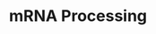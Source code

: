 ---
annotations:
- type: Pathway Ontology
  value: transcription pathway
- type: Pathway Ontology
  value: spliceosome pathway
authors:
- MaintBot
- Khanspers
- Ddigles
- Mkutmon
description: 'This process describes the conversion of precursor messenger RNA into
  mature messenger RNA (mRNA).  The pre-mRNA molecule undergoes three main modifications.
  These modifications are 5'' capping, 3'' polyadenylation, and RNA splicing, which
  occur in the cell nucleus before the RNA is translated.  5'' Capping: Capping of
  the pre-mRNA involves the addition of 7-methylguanosine (m7G) to the 5'' end. The
  cap protects the 5'' end of the primary RNA transcript from attack by ribonucleases
  that have specificity to the 3''5'' phosphodiester bonds.  3'' Processing: The pre-mRNA
  processing at the 3'' end of the RNA molecule involves cleavage of its 3'' end and
  then the addition of about 200 adenine residues to form a poly(A) tail. As the poly(A)
  tails is synthesised, it binds multiple copies of poly(A) binding protein, which
  protects the 3''end from ribonuclease digestion.  Splicing: RNA splicing is the
  process by which introns, regions of RNA that do not code for protein, are removed
  from the pre-mRNA and the remaining exons connected to re-form a single continuous
  molecule.   Description adapted from Wikipedia: http://en.wikipedia.org/wiki/Post-transcriptional_modification  Pathway
  adapted from http://www.reactome.org.'
last-edited: 2018-01-19
organisms:
- Bos taurus
redirect_from:
- /index.php/Pathway:WP1023
- /instance/WP1023
schema-jsonld:
- '@context': https://schema.org/
  '@id': https://wikipathways.github.io/pathways/WP1023.html
  '@type': Dataset
  creator:
    '@type': Organization
    name: WikiPathways
  description: 'This process describes the conversion of precursor messenger RNA into
    mature messenger RNA (mRNA).  The pre-mRNA molecule undergoes three main modifications.
    These modifications are 5'' capping, 3'' polyadenylation, and RNA splicing, which
    occur in the cell nucleus before the RNA is translated.  5'' Capping: Capping
    of the pre-mRNA involves the addition of 7-methylguanosine (m7G) to the 5'' end.
    The cap protects the 5'' end of the primary RNA transcript from attack by ribonucleases
    that have specificity to the 3''5'' phosphodiester bonds.  3'' Processing: The
    pre-mRNA processing at the 3'' end of the RNA molecule involves cleavage of its
    3'' end and then the addition of about 200 adenine residues to form a poly(A)
    tail. As the poly(A) tails is synthesised, it binds multiple copies of poly(A)
    binding protein, which protects the 3''end from ribonuclease digestion.  Splicing:
    RNA splicing is the process by which introns, regions of RNA that do not code
    for protein, are removed from the pre-mRNA and the remaining exons connected to
    re-form a single continuous molecule.   Description adapted from Wikipedia: http://en.wikipedia.org/wiki/Post-transcriptional_modification  Pathway
    adapted from http://www.reactome.org.'
  keywords:
  - LSM2
  - CELF4
  - RBM17
  - SNRPE
  - CELF2
  - SF3B3
  - CSTF3
  - CSTF1
  - HRMT1L2
  - SNRPB2
  - TMED10
  - RNMT
  - U2AF1
  - RNGTT
  - The control of pre-mRNA splicing by the Clk kinase family
  - SPOP
  - SNRPD3
  - SRSF2
  - SNRPA1
  - SF3B4
  - XRN2
  - DHX9
  - Rnu6
  - DHX16
  - SFPQ
  - SNRNP40
  - PRPF4
  - SUPT5H
  - HNRPH2
  - RBM39
  - NCBP1
  - HNRNPU
  - PTBP2
  - SFRS9
  - CELF1
  - CD2BP2
  - 'We are studying a family of kinases which we believe provide an interface between
    intracellular signaling networks and the post-transcriptional mechanism of mRNA
    splicing. We are performing a structure:function analysis of the three Clk family
    members to identify domains in the three proteins which are involved in regulating
    splicing. Using homologous recombination we are generating null strains of mice
    which are lacking one, two or all three Clk genes. The Clk kinases all possess
    dual specificity kinase activity and yeast expression systems are being used to
    produce large amounts of the kinase to perform a detailed analysis of the sites
    of serine, threonine and tyrosine autophosphorylation within the kinase.</br>Homology
    Mapping from Homo sapiens to Bos taurus: Original ID = L:1195'
  - CLK1
  - CSTF2T
  - HNRNPA2B1
  - PRPF40A
  - Professor, Depts. of Medicine and Biochemistry, Microbiology &amp;amp; Immunology
  - CDC40
  - SRSF7
  - HNRNPH1
  - NCBP2
  - U2AF2
  - RNPS1
  - SUGP2
  - CSTF2
  - PRPF18
  - HNRNPL
  - CPSF3
  - SF3B1
  - SNU13
  - U5 snRNA
  - PABPN1
  - PPM1G
  - FUSIP1
  - SNRPB
  - SRPK1
  - PSKH1
  - HNRPA3P1
  - SFRS12
  - CLP1
  - HNRNPR
  - POLR2A
  - CLK2
  - NXF1
  - HNRNPAB
  - GMP
  - SNRPN
  - EFTUD2
  - CPSF4
  - U4 snRNA
  - SFRS5
  - SNRNP70
  - University of Ottawa
  - TXNL4A
  - SRSF6
  - SNRPA
  - DHX15
  - HNRPK
  - PTBP1
  - U1 snRNA
  - SRSF4
  - U2
  - SRSF3
  - DHX8
  - HNRPM
  - PRMT2
  - RBMX
  - DNAJC8
  - 'Telephone:    613-737-7700 ext 6893'
  - PRPF6
  - SRP54
  - FUS
  - PHF5A
  - SNRPG
  - CLASRP
  - SNRPF
  - SFSWAP
  - NONO
  - CLK3
  - PAPOLA
  - NUDT21
  - SF3A2
  - SRRM1
  - SUGP1
  - DHX38
  - 'Email:           John.Bell@orcc.on.ca'
  - TRA2B
  - HNRPC
  - SMC1A
  - HNRPD
  - 'Fax:              613-247-3524'
  - HNRNPA1
  - CPSF2
  - CLK4
  - PRPF4B
  - SF3A3
  - DDX1
  - RBM5
  - DICER1
  - SF3B5
  - SF3B2
  - SRPK2
  - YBX1
  - PRPF3
  - SRSF1
  - METTL3
  - LSM7
  - CPSF1
  - ATP
  - PCBP2
  - DDX20
  - Career Scientist, Ottawa Regional Cancer Centre
  - Associate Scientist, The Ottawa Hospital Research Institute
  - SNRPD2
  - SNRPD1
  - PRPF8
  - SF3A1
  license: CC0
  name: mRNA Processing
seo: CreativeWork
title: mRNA Processing
wpid: WP1023
---